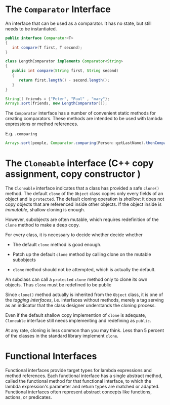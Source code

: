 #  The `Comparator` Interface

An interface that can be used as a comparator. It has no state, but still needs to be instantiated.

```java
public interface Comparator<T> 
{
   int compare(T first, T second);
}

class LengthComparator implements Comparator<String> 
{
   public int compare(String first, String second) 
   {
      return first.length() - second.length();
   }
}

String[] friends = {"Peter", "Paul" , "mary"};
Arrays.sort(friends, new LengthComparator());
```

The `Comparator` interface has a number of convenient static methods for creating comparators. These methods are intended to be used with lambda expressions or method references.

E.g. `.comparing`

```java
Arrays.sort(people, Comparator.comparing(Person::getLastName).thenComparing(Person::getFirstName));
```

# The `Cloneable` interface (C++ copy assignment, copy constructor )

The `Cloneable` interface indicates that a class has provided a safe `clone()` method. The default `clone` of the `Object` class copies only every fields of an object and is `protected`. The default cloning operation is _shallow_: it does not copy objects that are referenced inside other objects. If the object inside is _immutable_, shallow cloning is enough.

However, subobjects are often mutable, which requires redefinition of the `clone` method to make a deep copy.

For every class, it is necessary to decide whether decide whether

- The default `clone` method is good enough.

- Patch up the default `clone` method by calling clone on the mutable subobjects

- `clone` method should not be attempted, which is actually the default.

An subclass can call a `protected` `clone` method only to clone its own objects. Thus `clone` must be redefined to be public 

Since `clone()` method actually is inherited from the `Object` class, it is one of the _tagging interfaces_, i.e. interfaces without methods, merely a tag serving as an indicator that the class designer understands the cloning process.

Even if the default shallow copy implemention of `clone` is adequate, `Cloneable` interface still needs implementing and redefining as `public`.

At any rate, cloning is less common than you may think. Less than 5 percent of the classes in the standard library implement `clone`.

# Functional Interfaces

Functional interfaces provide target types for lambda expressions and method references. Each functional interface has a single abstract method, called the functional method for that functional interface, to which the lambda expression's parameter and return types are matched or adapted. Functional interfaces often represent abstract concepts like functions, actions, or predicates.

